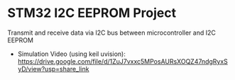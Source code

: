 # STM32 I2C EEPROM Project

Transmit and receive data via I2C bus between microcontroller and I2C EEPROM 
- Simulation Video (using keil uvision): 
https://drive.google.com/file/d/1ZuJ7vxxc5MPosAURsXOQZ47ndgRyxSyD/view?usp=share_link
